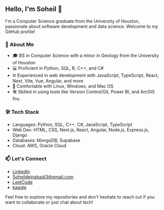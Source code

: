 ## Hello, I'm Soheil  👋
I'm a Computer Science graduate from the University of Houston, passionate about software development and data science. Welcome to my GitHub profile!

### 🚀 About Me
- 🎓 BS in Computer Science with a minor in Geology from the University of Houston
- 💻 Proficient in Python, SQL, R, C++, and C#
- 🌐 Experienced in web development with JavaScript, TypeScript, React, Next, Vite, Vue, Angular, and more
- 🐧 Comfortable with Linux, Windows, and Mac OS
- 🛠️ Skilled in using tools like Version Control/Git, Power BI, and ArcGIS Pro

### 🛠️ Tech Stack
- Languages: Python, SQL, C++, C#, JavaScript, TypeScript
- Web Dev: HTML, CSS, Next.js, React, Angular, Node.js, Express.js, Django
- Databases: MongoDB, Supabase
- Cloud: AWS, Oracle Cloud

### 📫 Let's Connect
- [LinkedIn](https://www.linkedin.com/in/soheil-dejnabadi-24900b296/)
- Soheildejnabadi3@gmail.com
- [LeetCode](https://leetcode.com/u/soheildejnabadi3/)
- [kaggle](https://www.kaggle.com/soheildejnabadi)

Feel free to explore my repositories and don't hesitate to reach out if you want to collaborate or just chat about tech!

<!--
**Soheildejnabadi3/soheildejnabadi3** is a ✨ _special_ ✨ repository because its `README.md` (this file) appears on your GitHub profile.

Here are some ideas to get you started:

- 🔭 I’m currently working on ...
- 🌱 I’m currently learning ...
- 👯 I’m looking to collaborate on ...
- 🤔 I’m looking for help with ...
- 💬 Ask me about ...
- 📫 How to reach me: ...
- 😄 Pronouns: ...
- ⚡ Fun fact: ...
-->
